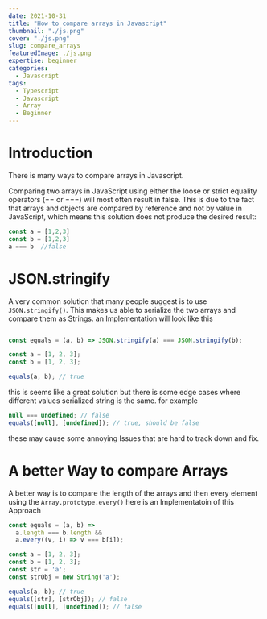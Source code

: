 ```yaml
---
date: 2021-10-31
title: "How to compare arrays in Javascript"
thumbnail: "./js.png"
cover: "./js.png"
slug: compare_arrays
featuredImage: ./js.png
expertise: beginner
categories:
  - Javascript
tags:
  - Typescript
  - Javascript
  - Array
  - Beginner
---
```


# Introduction

There is many ways to compare arrays in Javascript.

Comparing two arrays in JavaScript using either the loose or strict equality operators (== or ===) will most often result in false.
This is due to the fact that arrays and objects are compared by reference and not by value in JavaScript,
 which means this solution does not produce the desired result:

```js
const a = [1,2,3]
const b = [1,2,3]
a === b  //false
```

# JSON.stringify

A very common solution that many people suggest is to use `JSON.stringify()`. This makes us able to serialize the two arrays and compare them as Strings.
an Implementation will look like this
```js

const equals = (a, b) => JSON.stringify(a) === JSON.stringify(b);

const a = [1, 2, 3];
const b = [1, 2, 3];

equals(a, b); // true
```
this is seems like a great solution but there is some edge cases where different values serialized string is the same.
for example
```js
null === undefined; // false
equals([null], [undefined]); // true, should be false
```
these may cause some annoying Issues that are hard to track down and fix.


# A better Way to compare Arrays

A better way is to compare the length of the arrays and then every element using the `Array.prototype.every()`
here is an Implementatoin of this Approach
```js
const equals = (a, b) =>
  a.length === b.length &&
  a.every((v, i) => v === b[i]);

const a = [1, 2, 3];
const b = [1, 2, 3];
const str = 'a';
const strObj = new String('a');

equals(a, b); // true
equals([str], [strObj]); // false
equals([null], [undefined]); // false
```
